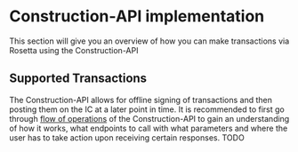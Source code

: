 # Construction-API implementation
This section will give you an overview of how you can make transactions via Rosetta using the Construction-API
## Supported Transactions
The Construction-API allows for offline signing of transactions and then posting them on the IC at a later point in time. It is recommended to first go through [flow of operations](/docs/developer-docs/defi/rosetta/icp_rosetta/construction_api/operations_flow/index.md) of the Construction-API to gain an understanding of how it works, what endpoints to call with what parameters and where the user has to take action upon receiving certain responses. 
TODO